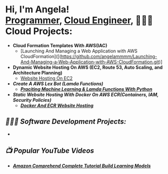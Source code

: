 <h1>Hi, I'm Angela! <br/><a href="https://github.com/angelammmm">Programmer</a>, <a href="https://www.linkedin.com/in/angela-mapes-ba74501a6">Cloud Engineer</a>, <a



<h2>👩🏻‍💻 Cloud Projects:</h2>

- <b>Cloud Formation Templates With AWS(IAC)</b>
  - [Launching And Managing a Web Application with AWS CloudFormation]([(https://github.com/angelammmm/Launching-And-Managing-a-Web-Application-with-AWS-CloudFormation.git)]
- <b>Dynamic Website Hosting On AWS (EC2, Route 53, Auto Scaling, and Architecture Planning)</b>
  - [Website Hosting On EC2](https://github.com/joshmadakor1/4chan-Image-Analysis-Middleware-C964) <b><i>
- <b>Create A AWS Lex Bot (Lamda Functions)</b>
  - [Praciting Machine Learning & Lamda Functions With Python](https://github.com/joshmadakor1/Algorithms-Practice)
- <b>Static Website Hosting With Docker On AWS ECR(Containers, IAM, Security Policies)</b>
  - [Docker And ECR Website Hosting](https://github.com/joshmadakor1/4chan-Image-Analysis-Middleware-C964) <b><i>
  

<h2>👩🏻‍💻 Software Development Projects:</h2>

-
  
<h2>📺 Popular YouTube Videos</h2>

- [Amazon Comprehend Complete Tutorial Build Learning Models](https://www.youtube.com/watch?v=EOz5tuw006A)




<!--

- 🔭 I’m currently working on ...
- 🌱 I’m currently learning ...
- 📫 How to reach me: ...

-->
